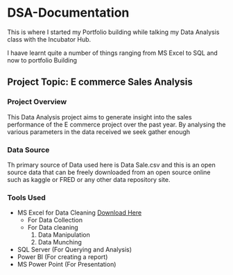 # DSA-Documentation
This is where I started my Portfolio building while talking my Data Analysis class with the Incubator Hub.

I haave learnt quite a number of things ranging from MS Excel to SQL and now to portfolio Building

## Project Topic: E commerce Sales Analysis

### Project Overview
This Data Analysis project aims to generate insight into the sales performance of the E commerce project over the past year. By analysing the various parameters in the data received we seek gather enough  


### Data Source
Th primary source of Data used here is Data Sale.csv and this is an open source data that can be freely downloaded from an open source online such as kaggle or FRED or any other data repository site.

### Tools Used
- MS Excel for Data Cleaning [Download Here](https://www.microsoft.com)
  - For Data Collection
  - For Data cleaning
    1. Data Manipulation
    2. Data Munching
- SQL Server (For Querying and Analysis)
- Power BI (For creating a report)
- MS Power Point (For Presentation)
